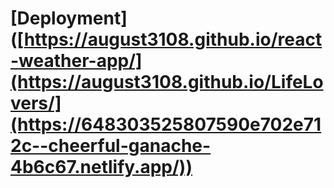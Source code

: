 # [Deployment]([https://august3108.github.io/react-weather-app/](https://august3108.github.io/LifeLovers/](https://648303525807590e702e712c--cheerful-ganache-4b6c67.netlify.app/))

